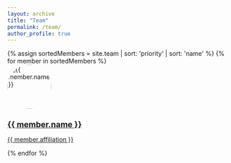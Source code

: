 ```yaml
---
layout: archive
title: "Team"
permalink: /team/
author_profile: true
---
```


<!-- My external stylesheet -->
<link rel="stylesheet" href="{{ base_path }}/assets/css/team.css">

<!-- Display team members -->
<div class="team-members flex-container">
    {% assign sortedMembers = site.team | sort: 'priority' | sort: 'name' %}
    {% for member in sortedMembers %}
        <div class="team-member">
            <a href="{{ member.url }}" target="_blank" rel="noopener noreferrer">
                <img src="{{ member.image }}" alt="{{ member.name }}" style="border-radius: 50%; width: 100px;">
                <h2 style="font-size: 18px;">{{ member.name }}</h2>
                <p style="font-size: 14px;">{{ member.affiliation }}</p>
            </a>
        </div>
    {% endfor %}
</div>
